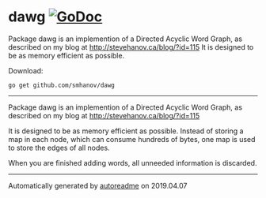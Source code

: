 # dawg [![GoDoc](https://godoc.org/github.com/smhanov/dawg?status.svg)](https://godoc.org/github.com/smhanov/dawg)
Package dawg is an implemention of a Directed Acyclic Word Graph, as described on my blog at http://stevehanov.ca/blog/?id=115 It is designed to be as memory efficient as possible.

Download:
```shell
go get github.com/smhanov/dawg
```

* * *
Package dawg is an implemention of a Directed Acyclic Word Graph, as described
on my blog at http://stevehanov.ca/blog/?id=115

It is designed to be as memory efficient as possible. Instead of storing
a map in each node, which can consume hundreds of bytes, one map is
used to store the edges of all nodes.

When you are finished adding words, all unneeded information is
discarded.



* * *
Automatically generated by [autoreadme](https://github.com/jimmyfrasche/autoreadme) on 2019.04.07
